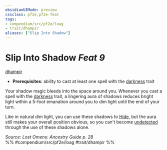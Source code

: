 ```yaml
---
obsidianUIMode: preview
cssclass: pf2e,pf2e-feat
tags:
- compendium/src/pf2e/loag
- trait/dhampir
aliases: ["Slip Into Shadow"]
---
```

# Slip Into Shadow  *Feat 9*  
[dhampir](../../rules/traits/dhampir-b1.md)  

- **Prerequisites**: ability to cast at least one spell with the [darkness](../../rules/traits/darkness.md) trait

Your shadow magic bleeds into the space around you. Whenever you cast a spell with the [darkness](../../rules/traits/darkness.md) trait, a lingering aura of shadows reduces bright light within a 5-foot emanation around you to dim light until the end of your turn.

Like in natural dim light, you can use these shadows to [Hide](../../rules/actions/hide.md), but the aura still makes your overall position obvious, so you can't become [undetected](../../rules/conditions.md#Undetected) through the use of these shadows alone.

*Source: Lost Omens: Ancestry Guide p. 28*  
%% #compendium/src/pf2e/loag #trait/dhampir %%